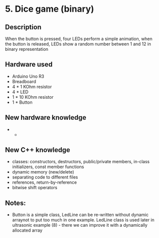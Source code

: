 # 5. Dice game (binary)

## Description 
When the button is pressed, four LEDs perform a simple animation, when the button is released, 
LEDs show a random number between 1 and 12 in binary representation

## Hardware used
* Arduino Uno R3
* Breadboard
* 4 * 1 KOhm resistor
* 4 * LED
* 1 * 10 KOhm resistor
* 1 * Button

## New hardware knowledge
* -

## New C++ knowledge
* classes: constructors, destructors, public/private members, in-class initializers, const member functions
* dynamic memory (new/delete)
* separating code to different files
* references, return-by-reference 
* bitwise shift operators

## Notes: 
* Button is a simple class, LedLine can be re-written without dynamic arraynot to put too much in one example. 
LedLine class is used later in ultrasonic example (8) - there we can improve it with a dynamically allocated array



